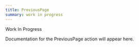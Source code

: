 ```yaml
---
title: PreviousPage
summary: work in progress
---
```


Work In Progress

Documentation for the PreviousPage action will appear here.